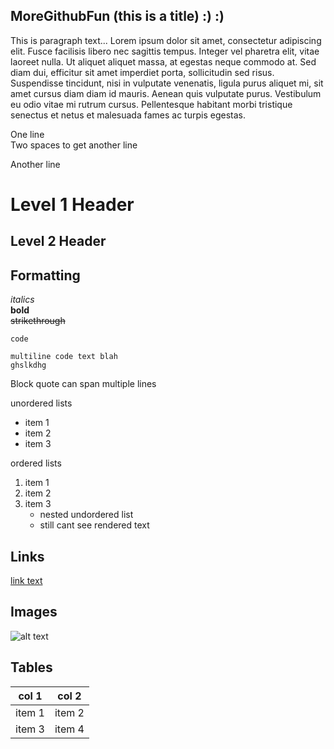    MoreGithubFun (this is a title) :) :)
   -------------------------------
   This is paragraph text... 
   Lorem ipsum dolor sit amet, consectetur adipiscing elit. Fusce facilisis libero nec sagittis tempus. 
   Integer vel pharetra elit, vitae laoreet nulla.
   Ut aliquet aliquet massa, at egestas neque commodo at. 
   Sed diam dui, efficitur sit amet imperdiet porta, sollicitudin sed risus. 
   Suspendisse tincidunt, nisi in vulputate venenatis, ligula purus aliquet mi, sit amet cursus diam diam id mauris. 
   Aenean quis vulputate purus. Vestibulum eu odio vitae mi rutrum cursus. 
   Pellentesque habitant morbi tristique senectus et netus et malesuada fames ac turpis egestas. 
   
   One line  
   Two spaces to get another line
   
   Another line
   
   # Level 1 Header
   ## Level 2 Header
   
   ## Formatting
   *italics*  
   **bold**  
   ~~strikethrough~~
   
   `code`
   
   ```
   multiline code text blah
   ghslkdhg
   ```
   
   Block quote
   can span multiple lines
    
   unordered lists
   * item 1
   * item 2
   * item 3
    
   ordered lists
   1. item 1
   1. item 2
   1. item 3
       * nested undordered list
       * still cant see rendered text
    
   ## Links    
   [link text](url)
    
   ## Images
   ![alt text](https://foliovision.com/images/2017/03/i-love-markdown.png)
    
   ## Tables
   | col 1 | col 2 |
   |-------|-------|
   |item 1 | item 2|
   |item 3 | item 4|
